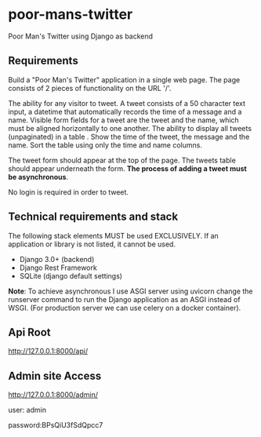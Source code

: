 # poor-mans-twitter
Poor Man's Twitter using Django as backend

## Requirements
Build a "Poor Man's Twitter" application in a single web page. The page consists of 2 pieces of functionality on the URL '/'.

The ability for any visitor to tweet. A tweet consists of a 50 character text input, a datetime that automatically records the time of a message and a name. Visible form fields for a tweet are the tweet and the name, which must be aligned horizontally to one another.
The ability to display all tweets (unpaginated) in a table . Show the time of the tweet, the message and the name. Sort the table using only the time and name columns.

The tweet form should appear at the top of the page. The tweets table should appear underneath the form. **The process of adding a tweet must be asynchronous**.

No login is required in order to tweet.
## Technical requirements and stack
The following stack elements MUST be used EXCLUSIVELY. If an application or library is not listed, it cannot be used.

* Django 3.0+ (backend)
* Django Rest Framework
* SQLite (django default settings)

**Note**: To achieve asynchronous I use ASGI server using uvicorn change the runserver command to run the Django application as an ASGI instead of WSGI. (For production server we can use celery on a docker container).

## Api Root

http://127.0.0.1:8000/api/

## Admin site Access

http://127.0.0.1:8000/admin/

user: admin

password:BPsQiU3fSdQpcc7

